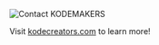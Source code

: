 ![Contact KODEMAKERS](https://user-images.githubusercontent.com/32420644/137264376-a9e7e478-b6ec-4a84-82db-4d300d89827c.jpg)

Visit [kodecreators.com](https://kodecreators.com) to learn more!
